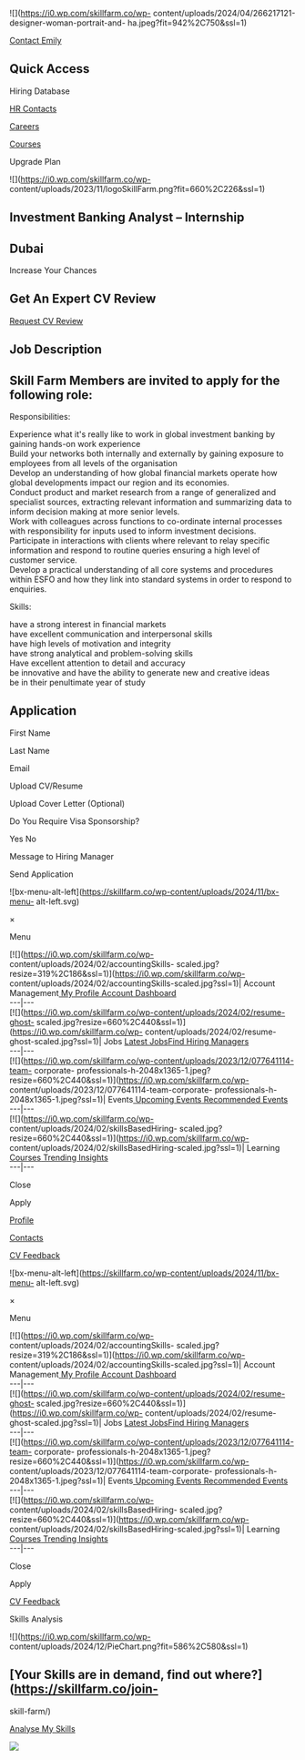![](https://i0.wp.com/skillfarm.co/wp-
content/uploads/2024/04/266217121-designer-woman-portrait-and-
ha.jpeg?fit=942%2C750&ssl=1)

[ Contact Emily ](https://skillfarm.co/join-skill-farm/)

## Quick Access

Hiring Database

[ HR Contacts ](https://skillfarm.co/create-list-hr/)

[ Careers ](https://skillfarm.co/opportunities/)

[ Courses ](https://skillfarm.co/learning-portal/)

Upgrade Plan

![](https://i0.wp.com/skillfarm.co/wp-
content/uploads/2023/11/logoSkillFarm.png?fit=660%2C226&ssl=1)

## Investment Banking Analyst – Internship

## Dubai

Increase Your Chances

## Get An Expert CV Review

[ Request CV Review ](https://skillfarm.co/join-skill-farm/)

## Job Description

## Skill Farm Members are invited to apply for the following role:  
  
Responsibilities:  
  
Experience what it's really like to work in global investment banking by
gaining hands-on work experience  
Build your networks both internally and externally by gaining exposure to
employees from all levels of the organisation  
Develop an understanding of how global financial markets operate how global
developments impact our region and its economies.  
Conduct product and market research from a range of generalized and specialist
sources, extracting relevant information and summarizing data to inform
decision making at more senior levels.  
Work with colleagues across functions to co-ordinate internal processes with
responsibility for inputs used to inform investment decisions.  
Participate in interactions with clients where relevant to relay specific
information and respond to routine queries ensuring a high level of customer
service.  
Develop a practical understanding of all core systems and procedures within
ESFO and how they link into standard systems in order to respond to enquiries.  
  
Skills:  
  
have a strong interest in financial markets  
have excellent communication and interpersonal skills  
have high levels of motivation and integrity  
have strong analytical and problem-solving skills  
Have excellent attention to detail and accuracy  
be innovative and have the ability to generate new and creative ideas  
be in their penultimate year of study  

## Application

First Name

Last Name

Email

Upload CV/Resume

Upload Cover Letter (Optional)

Do You Require Visa Sponsorship?

Yes No

Message to Hiring Manager

Send Application

![bx-menu-alt-left](https://skillfarm.co/wp-content/uploads/2024/11/bx-menu-
alt-left.svg)

×

Menu

[![](https://i0.wp.com/skillfarm.co/wp-
content/uploads/2024/02/accountingSkills-
scaled.jpg?resize=319%2C186&ssl=1)](https://i0.wp.com/skillfarm.co/wp-
content/uploads/2024/02/accountingSkills-scaled.jpg?ssl=1)| Account
Management[ My Profile](https://skillfarm.co/my-profile)[ Account
Dashboard](https://skillfarm.co/activity-panel/)  
---|---  
[![](https://i0.wp.com/skillfarm.co/wp-content/uploads/2024/02/resume-ghost-
scaled.jpg?resize=660%2C440&ssl=1)](https://i0.wp.com/skillfarm.co/wp-
content/uploads/2024/02/resume-ghost-scaled.jpg?ssl=1)| Jobs [ Latest
Jobs](https://skillfarm.co/opportunities)[Find Hiring
Managers](https://skillfarm.co/recruiter-connect/)  
---|---  
[![](https://i0.wp.com/skillfarm.co/wp-content/uploads/2023/12/077641114-team-
corporate-
professionals-h-2048x1365-1.jpeg?resize=660%2C440&ssl=1)](https://i0.wp.com/skillfarm.co/wp-
content/uploads/2023/12/077641114-team-corporate-
professionals-h-2048x1365-1.jpeg?ssl=1)| Events[ Upcoming
Events](https://skillfarm.co/networking-events/)[ Recommended
Events](https://skillfarm.co/networking-events/)  
---|---  
[![](https://i0.wp.com/skillfarm.co/wp-
content/uploads/2024/02/skillsBasedHiring-
scaled.jpg?resize=660%2C440&ssl=1)](https://i0.wp.com/skillfarm.co/wp-
content/uploads/2024/02/skillsBasedHiring-scaled.jpg?ssl=1)| Learning[
Courses](https://skillfarm.co/learning-portal/)[ Trending
Insights](https://skillfarm.co/trending-insights/)  
---|---  
  
Close

Apply

[ Profile ](https://skillfarm.co/join-skill-farm)

[ Contacts ](https://skillfarm.co/join-skill-farm)

[ CV Feedback ](https://skillfarm.co/join-skill-farm)

![bx-menu-alt-left](https://skillfarm.co/wp-content/uploads/2024/11/bx-menu-
alt-left.svg)

×

Menu

[![](https://i0.wp.com/skillfarm.co/wp-
content/uploads/2024/02/accountingSkills-
scaled.jpg?resize=319%2C186&ssl=1)](https://i0.wp.com/skillfarm.co/wp-
content/uploads/2024/02/accountingSkills-scaled.jpg?ssl=1)| Account
Management[ My Profile](https://skillfarm.co/my-profile)[ Account
Dashboard](https://skillfarm.co/activity-panel/)  
---|---  
[![](https://i0.wp.com/skillfarm.co/wp-content/uploads/2024/02/resume-ghost-
scaled.jpg?resize=660%2C440&ssl=1)](https://i0.wp.com/skillfarm.co/wp-
content/uploads/2024/02/resume-ghost-scaled.jpg?ssl=1)| Jobs [ Latest
Jobs](https://skillfarm.co/opportunities)[Find Hiring
Managers](https://skillfarm.co/recruiter-connect/)  
---|---  
[![](https://i0.wp.com/skillfarm.co/wp-content/uploads/2023/12/077641114-team-
corporate-
professionals-h-2048x1365-1.jpeg?resize=660%2C440&ssl=1)](https://i0.wp.com/skillfarm.co/wp-
content/uploads/2023/12/077641114-team-corporate-
professionals-h-2048x1365-1.jpeg?ssl=1)| Events[ Upcoming
Events](https://skillfarm.co/networking-events/)[ Recommended
Events](https://skillfarm.co/networking-events/)  
---|---  
[![](https://i0.wp.com/skillfarm.co/wp-
content/uploads/2024/02/skillsBasedHiring-
scaled.jpg?resize=660%2C440&ssl=1)](https://i0.wp.com/skillfarm.co/wp-
content/uploads/2024/02/skillsBasedHiring-scaled.jpg?ssl=1)| Learning[
Courses](https://skillfarm.co/learning-portal/)[ Trending
Insights](https://skillfarm.co/trending-insights/)  
---|---  
  
Close

Apply

[ CV Feedback ](https://skillfarm.co/join-skill-farm)

Skills Analysis

![](https://i0.wp.com/skillfarm.co/wp-
content/uploads/2024/12/PieChart.png?fit=586%2C580&ssl=1)

## [Your Skills are in demand, find out where?](https://skillfarm.co/join-
skill-farm/)

[ Analyse My Skills ](https://skillfarm.co/join-skill-farm/)

![](https://pixel.wp.com/g.gif?v=ext&blog=223425838&post=138978&tz=0&srv=skillfarm.co&j=1%3A14.1&host=skillfarm.co&ref=&fcp=4460&rand=0.5856919056883123)

